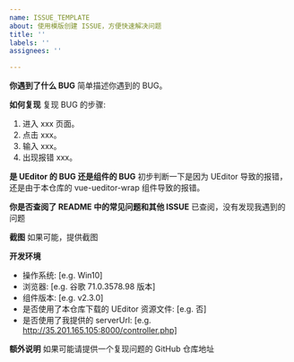```yaml
---
name: ISSUE_TEMPLATE
about: 使用模版创建 ISSUE，方便快速解决问题
title: ''
labels: ''
assignees: ''

---
```


**你遇到了什么 BUG**
简单描述你遇到的 BUG。

**如何复现**
复现 BUG 的步骤:
1. 进入 xxx 页面。
2. 点击 xxx。
3. 输入 xxx。
4. 出现报错 xxx。

**是 UEditor 的 BUG 还是组件的 BUG**
初步判断一下是因为 UEditor 导致的报错，还是由于本仓库的 vue-ueditor-wrap 组件导致的报错。

**你是否查阅了 README 中的常见问题和其他 ISSUE**
已查阅，没有发现我遇到的问题

**截图**
如果可能，提供截图

**开发环境**
 - 操作系统: [e.g. Win10]
 - 浏览器:  [e.g. 谷歌 71.0.3578.98 版本]
 - 组件版本:  [e.g. v2.3.0]
 - 是否使用了本仓库下载的 UEditor 资源文件:  [e.g. 否]
 - 是否使用了我提供的 serverUrl:  [e.g. http://35.201.165.105:8000/controller.php]

**额外说明**
如果可能请提供一个复现问题的 GitHub 仓库地址
